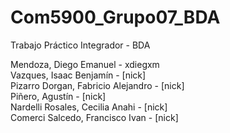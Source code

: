 # Com5900_Grupo07_BDA
Trabajo Práctico Integrador - BDA<br>

Mendoza, Diego Emanuel - xdiegxm<br>
Vazques, Isaac Benjamín - [nick]<br>
Pizarro Dorgan, Fabricio Alejandro - [nick]<br>
Piñero, Agustín - [nick]<br>
Nardelli Rosales, Cecilia Anahi - [nick]<br> 
Comerci Salcedo, Francisco Ivan - [nick]<br>
